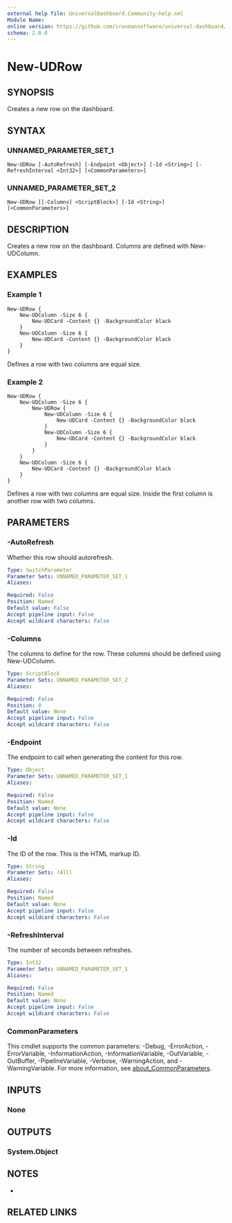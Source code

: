 ```yaml
---
external help file: UniversalDashboard.Community-help.xml
Module Name:
online version: https://github.com/ironmansoftware/universal-dashboard/blob/master/src/UniversalDashboard/Help/New-UDRow.md
schema: 2.0.0
---
```


# New-UDRow

## SYNOPSIS
Creates a new row on the dashboard.

## SYNTAX

### UNNAMED_PARAMETER_SET_1
```
New-UDRow [-AutoRefresh] [-Endpoint <Object>] [-Id <String>] [-RefreshInterval <Int32>] [<CommonParameters>]
```

### UNNAMED_PARAMETER_SET_2
```
New-UDRow [[-Columns] <ScriptBlock>] [-Id <String>] [<CommonParameters>]
```

## DESCRIPTION
Creates a new row on the dashboard.
Columns are defined with New-UDColumn.

## EXAMPLES

### Example 1
```
New-UDRow {
	New-UDColumn -Size 6 {
		New-UDCard -Content {} -BackgroundColor black
	}
	New-UDColumn -Size 6 {
		New-UDCard -Content {} -BackgroundColor black
	}
}
```

Defines a row with two columns are equal size.

### Example 2
```
New-UDRow {
	New-UDColumn -Size 6 {
		New-UDRow {
			New-UDColumn -Size 6 {
				New-UDCard -Content {} -BackgroundColor black
			}
			New-UDColumn -Size 6 {
				New-UDCard -Content {} -BackgroundColor black
			}
		}
	}
	New-UDColumn -Size 6 {
		New-UDCard -Content {} -BackgroundColor black
	}
}
```

Defines a row with two columns are equal size.
Inside the first column is another row with two columns.

## PARAMETERS

### -AutoRefresh
Whether this row should autorefresh.

```yaml
Type: SwitchParameter
Parameter Sets: UNNAMED_PARAMETER_SET_1
Aliases:

Required: False
Position: Named
Default value: False
Accept pipeline input: False
Accept wildcard characters: False
```

### -Columns
The columns to define for the row.
These columns should be defined using New-UDColumn.

```yaml
Type: ScriptBlock
Parameter Sets: UNNAMED_PARAMETER_SET_2
Aliases:

Required: False
Position: 0
Default value: None
Accept pipeline input: False
Accept wildcard characters: False
```

### -Endpoint
The endpoint to call when generating the content for this row.

```yaml
Type: Object
Parameter Sets: UNNAMED_PARAMETER_SET_1
Aliases:

Required: False
Position: Named
Default value: None
Accept pipeline input: False
Accept wildcard characters: False
```

### -Id
The ID of the row.
This is the HTML markup ID.

```yaml
Type: String
Parameter Sets: (All)
Aliases:

Required: False
Position: Named
Default value: None
Accept pipeline input: False
Accept wildcard characters: False
```

### -RefreshInterval
The number of seconds between refreshes.

```yaml
Type: Int32
Parameter Sets: UNNAMED_PARAMETER_SET_1
Aliases:

Required: False
Position: Named
Default value: None
Accept pipeline input: False
Accept wildcard characters: False
```

### CommonParameters
This cmdlet supports the common parameters: -Debug, -ErrorAction, -ErrorVariable, -InformationAction, -InformationVariable, -OutVariable, -OutBuffer, -PipelineVariable, -Verbose, -WarningAction, and -WarningVariable. For more information, see [about_CommonParameters](http://go.microsoft.com/fwlink/?LinkID=113216).

## INPUTS

### None
## OUTPUTS

### System.Object
## NOTES
*

## RELATED LINKS

